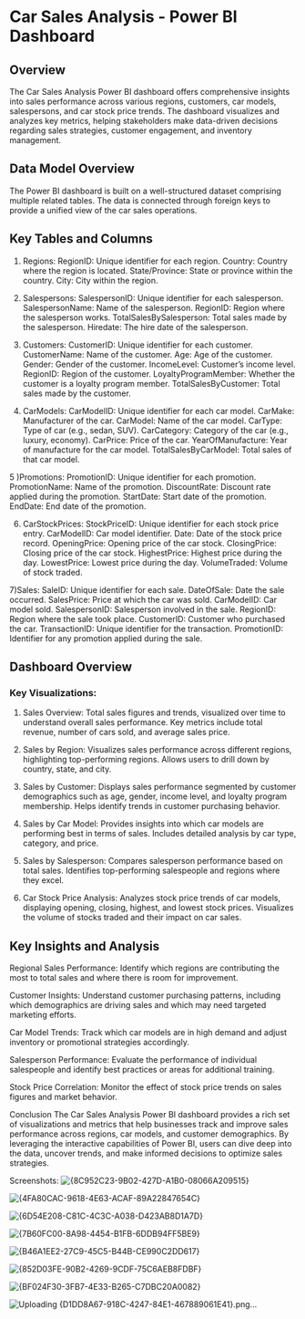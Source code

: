 # Car Sales Analysis - Power BI Dashboard
## Overview
The Car Sales Analysis Power BI dashboard offers comprehensive insights into sales performance across various regions, customers, car models, salespersons, and car stock price trends. The dashboard visualizes and analyzes key metrics, helping stakeholders make data-driven decisions regarding sales strategies, customer engagement, and inventory management.

## Data Model Overview
The Power BI dashboard is built on a well-structured dataset comprising multiple related tables. The data is connected through foreign keys to provide a unified view of the car sales operations.

## Key Tables and Columns
1) Regions:
RegionID: Unique identifier for each region.
Country: Country where the region is located.
State/Province: State or province within the country.
City: City within the region.

2) Salespersons:
SalespersonID: Unique identifier for each salesperson.
SalespersonName: Name of the salesperson.
RegionID: Region where the salesperson works.
TotalSalesBySalesperson: Total sales made by the salesperson.
Hiredate: The hire date of the salesperson.

3) Customers:
CustomerID: Unique identifier for each customer.
CustomerName: Name of the customer.
Age: Age of the customer.
Gender: Gender of the customer.
IncomeLevel: Customer’s income level.
RegionID: Region of the customer.
LoyaltyProgramMember: Whether the customer is a loyalty program member.
TotalSalesByCustomer: Total sales made by the customer.

4) CarModels:
CarModelID: Unique identifier for each car model.
CarMake: Manufacturer of the car.
CarModel: Name of the car model.
CarType: Type of car (e.g., sedan, SUV).
CarCategory: Category of the car (e.g., luxury, economy).
CarPrice: Price of the car.
YearOfManufacture: Year of manufacture for the car model.
TotalSalesByCarModel: Total sales of that car model.

5 )Promotions:
PromotionID: Unique identifier for each promotion.
PromotionName: Name of the promotion.
DiscountRate: Discount rate applied during the promotion.
StartDate: Start date of the promotion.
EndDate: End date of the promotion.

6) CarStockPrices:
StockPriceID: Unique identifier for each stock price entry.
CarModelID: Car model identifier.
Date: Date of the stock price record.
OpeningPrice: Opening price of the car stock.
ClosingPrice: Closing price of the car stock.
HighestPrice: Highest price during the day.
LowestPrice: Lowest price during the day.
VolumeTraded: Volume of stock traded.

7)Sales:
SaleID: Unique identifier for each sale.
DateOfSale: Date the sale occurred.
SalesPrice: Price at which the car was sold.
CarModelID: Car model sold.
SalespersonID: Salesperson involved in the sale.
RegionID: Region where the sale took place.
CustomerID: Customer who purchased the car.
TransactionID: Unique identifier for the transaction.
PromotionID: Identifier for any promotion applied during the sale.

## Dashboard Overview
### Key Visualizations:

1) Sales Overview:
Total sales figures and trends, visualized over time to understand overall sales performance.
Key metrics include total revenue, number of cars sold, and average sales price.

2) Sales by Region:
Visualizes sales performance across different regions, highlighting top-performing regions.
Allows users to drill down by country, state, and city.

3) Sales by Customer:
Displays sales performance segmented by customer demographics such as age, gender, income level, and loyalty program membership.
Helps identify trends in customer purchasing behavior.

4) Sales by Car Model:
Provides insights into which car models are performing best in terms of sales.
Includes detailed analysis by car type, category, and price.

5) Sales by Salesperson:
Compares salesperson performance based on total sales.
Identifies top-performing salespeople and regions where they excel.

6) Car Stock Price Analysis:
Analyzes stock price trends of car models, displaying opening, closing, highest, and lowest stock prices.
Visualizes the volume of stocks traded and their impact on car sales.

## Key Insights and Analysis
Regional Sales Performance: Identify which regions are contributing the most to total sales and where there is room for improvement.

Customer Insights: Understand customer purchasing patterns, including which demographics are driving sales and which may need targeted marketing efforts.

Car Model Trends: Track which car models are in high demand and adjust inventory or promotional strategies accordingly.

Salesperson Performance: Evaluate the performance of individual salespeople and identify best practices or areas for additional training.

Stock Price Correlation: Monitor the effect of stock price trends on sales figures and market behavior.

Conclusion
The Car Sales Analysis Power BI dashboard provides a rich set of visualizations and metrics that help businesses track and improve sales performance across regions, car models, and customer demographics. By leveraging the interactive capabilities of Power BI, users can dive deep into the data, uncover trends, and make informed decisions to optimize sales strategies.

Screenshots:
![{8C952C23-9B02-427D-A1B0-08066A209515}](https://github.com/user-attachments/assets/10513c6c-cbaf-44e2-b3d3-84759ed36bab)

![{4FA80CAC-9618-4E63-ACAF-89A22847654C}](https://github.com/user-attachments/assets/fcf9a134-be6e-458e-8640-8eb1e58ca138)

![{6D54E208-C81C-4C3C-A038-D423AB8D1A7D}](https://github.com/user-attachments/assets/4f1c68cc-637c-4b73-8f3a-97b7b321da6d)

![{7B60FC00-8A98-4454-B1FB-6DDB94FF5BE9}](https://github.com/user-attachments/assets/ab3bda3c-7e61-4efe-992b-6d94df091b19)

![{B46A1EE2-27C9-45C5-B44B-CE990C2DD617}](https://github.com/user-attachments/assets/38c3779f-9299-4edf-9117-6f4ebe5aab29)

![{852D03FE-90B2-4269-9CDF-75C6AEB8FDBF}](https://github.com/user-attachments/assets/ee4067a9-6907-4a33-bcbe-476262894af6)

![{BF024F30-3FB7-4E33-B265-C7DBC20A0082}](https://github.com/user-attachments/assets/727d0df1-38e3-420c-ac3c-826e8b3e42f8)

![Uploading {D1DD8A67-918C-4247-84E1-467889061E41}.png…]()









